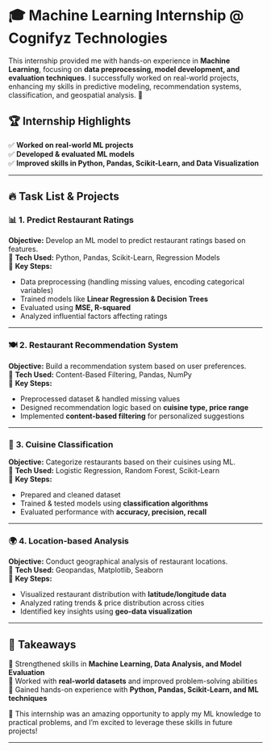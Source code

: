# 🎓 Machine Learning Internship @ Cognifyz Technologies  

This internship provided me with hands-on experience in **Machine Learning**, focusing on **data preprocessing, model development, and evaluation techniques**. I successfully worked on real-world projects, enhancing my skills in predictive modeling, recommendation systems, classification, and geospatial analysis. 🚀  

## 🏆 Internship Highlights  

✅ **Worked on real-world ML projects**  
✅ **Developed & evaluated ML models**  
✅ **Improved skills in Python, Pandas, Scikit-Learn, and Data Visualization**  

---  

## 🔥 Task List & Projects  

### 📊 **1. Predict Restaurant Ratings**  
**Objective:** Develop an ML model to predict restaurant ratings based on features.  
🔹 **Tech Used:** Python, Pandas, Scikit-Learn, Regression Models  
🔹 **Key Steps:**  
- Data preprocessing (handling missing values, encoding categorical variables)  
- Trained models like **Linear Regression & Decision Trees**  
- Evaluated using **MSE, R-squared**  
- Analyzed influential factors affecting ratings  

---  

### 🍽️ **2. Restaurant Recommendation System**  
**Objective:** Build a recommendation system based on user preferences.  
🔹 **Tech Used:** Content-Based Filtering, Pandas, NumPy  
🔹 **Key Steps:**  
- Preprocessed dataset & handled missing values  
- Designed recommendation logic based on **cuisine type, price range**  
- Implemented **content-based filtering** for personalized suggestions  

---  

### 🍛 **3. Cuisine Classification**  
**Objective:** Categorize restaurants based on their cuisines using ML.  
🔹 **Tech Used:** Logistic Regression, Random Forest, Scikit-Learn  
🔹 **Key Steps:**  
- Prepared and cleaned dataset  
- Trained & tested models using **classification algorithms**  
- Evaluated performance with **accuracy, precision, recall**  

---  

### 🌍 **4. Location-based Analysis**  
**Objective:** Conduct geographical analysis of restaurant locations.  
🔹 **Tech Used:** Geopandas, Matplotlib, Seaborn  
🔹 **Key Steps:**  
- Visualized restaurant distribution with **latitude/longitude data**  
- Analyzed rating trends & price distribution across cities  
- Identified key insights using **geo-data visualization**  

---  

## 🎯 Takeaways  

📌 Strengthened skills in **Machine Learning, Data Analysis, and Model Evaluation**  
📌 Worked with **real-world datasets** and improved problem-solving abilities  
📌 Gained hands-on experience with **Python, Pandas, Scikit-Learn, and ML techniques**  

🚀 This internship was an amazing opportunity to apply my ML knowledge to practical problems, and I’m excited to leverage these skills in future projects!  

---  
